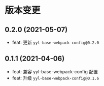 # 版本变更

## 0.2.0 (2021-05-07)

- feat: 更新 `yyl-base-webpack-config@0.2.0`

## 0.1.1 (2021-04-06)

- feat: 兼容 yyl-base-webpack-config 配置
- feat: 升级 `yyl-base-webpack-config@0.1.6`
